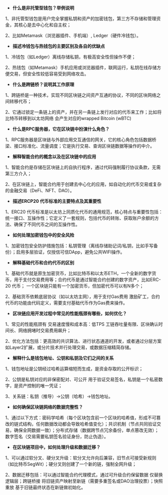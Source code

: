 - **什么是非托管型钱包？举例说明**

1、非托管型钱包是用户完全掌握私钥和资产的加密钱包，第三方不存储和管理资金，其核心是去中心化和自主权；

2、比如Metamask（浏览器插件、手机端）, Ledger（硬件冷钱包）。

- **描述冷钱包与热钱包的主要区别及各自的优缺点**

1、冷钱包（如Ledger）离线存储私钥，有极高安全性但操作不便；

2、热钱包（如Metamask）手机应用或浏览器插件，联网运行，私钥在线存储方便交易，但安全性较低容易受到网络攻击。

- **什么是跨链桥？说明其工作原理**

1、跨链桥是一种技术，实现不同区块链之间资产互通的协议，不同的区块网络之间转移代币；

2、它通过锁定一条链上的资产，并在另一条链上发行对应的代币来工作；比如将比特币转移到以太坊网络 会产生对应的wrapped Bitcoin (wBTC)

- **什么是RPC服务器，它在区块链中扮演什么角色？**

1、RPC服务器是区块链与外部应用交互通信的网关，它的核心角色包括数据桥梁、接口标准化、流量调度；它是执行交易、查询区块链数据等操作的中介。

- **解释智能合约的概念以及在区块链中的应用**

1、智能合约是存储在区块链上的自执行程序，通过代码强制履行协议条款，无需第三方介入；

2、在区块链上，智能合约用于创建去中心化的应用，如自动化的代币交易或复杂的金融交易（DeFi、NFT、DAO）。

- **描述ERCP20 代币标准的主要特点及其重要性**

1、ERC20 代币标准是以太坊上同质化代币的通用规范，核心特点与重要性包括：统一接口、互操作性；它定义了一套规则，包括代币的转账、获取账户余额的方法、确保了不同代币之间的互操作性。

- **如何处理加密钱包中的安全风险**

1、加密钱包安全防护措施包括：私钥管理（离线存储助记词/私钥，比如手写备份）；启用多层验证，仅授信可信DApp，避免公共WIFI操作。

- **解释基础代币和合约代币的区别**

1、基础代币就是原生加密货币，比如比特币和以太币ETH，一个全新的数字货币，用于支付交易费用等；合约代币是通过智能合约创建的数字资产，比如ERC-20 代币； 一个区块链只能有一个加密货币，但加密代币可以有N多个；

2、基础货币依赖底层协议（如以太坊主网），用于支付Gas费用 激励矿工，合约代币的功能由代码定义，需要支付基础代币作为Gas费来操作。

- **区块链应用开发过程中常见的性能瓶颈有哪些，如何优化？**

1、常见的性能瓶颈有 交易速度慢和成本高：低TPS 工链吞吐量有限、区块确认时间长、网络拥堵时交易费用飙升；

2、优化方法包括：更高效的共识算法、进行状态通道的开发，或者通过分层方案如Layer2扩展，或分片技术并行处理交易，或数据压缩精简存储。

- **解释什么是钱包地址、公钥和私钥及它们之间的关系**

1、钱包地址是公钥经过哈希运算缩短而生成，是资金存取的公开标识；

2、公钥是私钥对应的非保密配对、可公开 用于验证交易签名，私钥是一个私密数字，是资产控制的唯一凭证；

3、关系链：私钥（推导）->公钥（哈希）->钱包地址。

- **如何确保区块链网络的数据完整性？**

1、通过以下方式：密码学哈希（每个区块包含前一个区块的哈希值，形成不可篡改的链式结构，任何数据改动都会导致哈希值变化）；共识机制（节点共同验证交易，确保全网数据一致）；分布式存储（数据跨节点冗余备份，单点篡改无效）；
数字签名（交易需要私钥签名验证身份，防止伪造）。

- **在区块链项目中，如何处理升级和数据迁移？**

1、可以通过软分叉、硬分叉升级：软分叉允许向后兼容，旧节点可接受新规则（如比特币SegWit）；硬分叉则创建了一个新的链，强制全网升级；

2、数据迁移包括：可以通过智能合约代理模式，通过可升级合约保留数据 仅替换逻辑层；跨链桥接 将旧链资产映射至新链（需要多重签名或DAO治理投票）；快照重放 基于旧链最终状态在新链做初始化。

